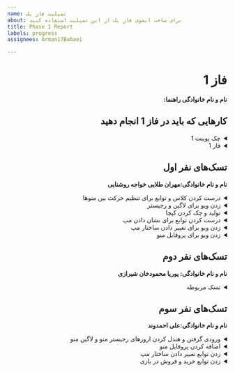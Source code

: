 ```yaml
---
name: تمپلیت فاز یک
about: برای ساخت ایشوی فاز یک از این تمپلیت استفاده کنید
title: Phase 1 Report
labels: progress
assignees: Arman17Babaei

---
```


<div dir="rtl" align='right'>

# فاز 1
**نام و نام خانوادگی راهنما:**

## کارهایی که باید در فاز 1 انجام دهید

<details>
  <summary>چک پوینت 1</summary>

- کامل کردن منو ها (تمپلیت)
- قابلیت ساخت اکانت 
- وجود دیتابیس User ها
- پیاده کردن Map بازی و معماری(لزومی به پیاده سازی کامل نیست صرفا تقریبا مشخص باشد چه تابعایی و چه چیزهایی لازم است)
- کلاس های لازم برای Object های اولیه مثل یگان‌ها و ساختمان‌ها
  <div dir="ltr" align='right'>

  1. [ ] شروع نشده
  2. [*] در حال انجام
  3. [ ] تمام شده
  </div>
</details>

<details>
  <summary>فاز 1</summary>

- موارد باقی مانده از پیاده سازی فاز اول پروژه
  
  <div  dir="ltr" align='right'>
  
  1. [ ] شروع نشده
  2. [ ] در حال انجام
  3. [ ] تمام شده
     </div>
</details>

## تسک‌های نفر اول

  **نام و نام خانوادگی:مهران طلایی خواجه روشنایی**
<details>
  <summary>درست کردن کلاس و توابع برای تنظیم حرکت بین منوها</summary>

  <div dir="ltr" align='right'>

  1. [ ] شروع نشده
  2. [ ] در حال انجام
  3. [*] تمام شده
  </div>
</details>
  <details>
  <summary>زدن ویو برای لاگین و رجیستر</summary>

  <div dir="ltr" align='right'>

  1. [ ] شروع نشده
  2. [ ] در حال انجام
  3. [*] تمام شده
  </div>
</details>
  <details>
  <summary>تولید و چک کردن کپچا</summary>

  <div dir="ltr" align='right'>

  1. [ ] شروع نشده
  2. [ ] در حال انجام
  3. [*] تمام شده
  </div>
</details>
  <details>
  <summary>درست کردن توابع برای نشان دادن مپ</summary>

  <div dir="ltr" align='right'>

  1. [ ] شروع نشده
  2. [ ] در حال انجام
  3. [*] تمام شده
  </div>
</details>
  <details>
  <summary>زدن ویو برای تغییر دادن ساختار مپ</summary>

  <div dir="ltr" align='right'>

  1. [ ] شروع نشده
  2. [ ] در حال انجام
  3. [*] تمام شده
  </div>
</details>
  <details>
  <summary>زدن ویو برای پروفایل منو</summary>

  <div dir="ltr" align='right'>

  1. [ ] شروع نشده
  2. [ ] در حال انجام
  3. [*] تمام شده
  </div>
</details>

## تسک‌های نفر دوم

  **نام و نام خانوادگی: پوریا محمودخان شیرازی**
<details>
  <summary>تسک مربوطه</summary>

  <div dir="ltr" align='right'>

  1. [ ] شروع نشده
  2. [ ] در حال انجام
  3. [ ] تمام شده
  </div>
</details>

## تسک‌های نفر سوم

  **نام و نام خانوادگی:علی احمدوند**
<details>
  <summary>ورودی گرفتن و هندل کردن ارورهای رجیستر منو و لاگین منو</summary>

  <div dir="ltr" align='right'>

  1. [ ] شروع نشده
  2. [ٓٓٓٓٓٓ ] در حال انجام
  3. [*] تمام شده
  </div>
</details>
<details>
  <summary>اضافه کردن پروفایل منو</summary>

  <div dir="ltr" align='right'>

  1. [ ] شروع نشده
  2. [ٓٓٓٓٓٓ ] در حال انجام
  3. [*] تمام شده
  </div>
</details>
<details>
 <summary>زدن توابع تغییر دادن ساختار مپ</summary>

  <div dir="ltr" align='right'>

  1. [ ] شروع نشده
  2. [ٓٓٓٓٓٓ ] در حال انجام
  3. [*] تمام شده
  </div>
</details>
<details>
  <summary>زدن توابع خرید و فروش در بازی</summary>

  <div dir="ltr" align='right'>

  1. [ ] شروع نشده
  2. [ٓٓٓٓٓٓ ] در حال انجام
  3. [*] تمام شده
  </div>
</details>
</details>
</div>
